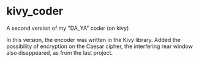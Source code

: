 # kivy_coder
A second version of my "DA_YA" coder (on kivy)

In this version, the encoder was written in the Kivy library. 
Added the possibility of encryption on the Caesar cipher, the interfering rear window also disappeared, as from the last project.
